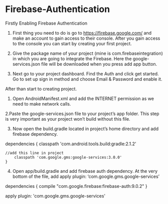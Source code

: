 # Firebase-Authentication

Firstly Enabling Firebase Authentication

1. First thing you need to do is go to https://firebase.google.com/ and make an account to gain access to their console. After you gain access to the console you can start by creating your first project.

2. Give the package name of your project (mine is com.firebaseintegration) in which you are going to integrate the Firebase. Here the google-services.json file will be downloaded when you press add app button.

3. Next go to your project dashboard. Find the Auth and click get started. Go to set up sign in method and choose Email & Password and enable it.

After than start to creating project.

1. Open AndroidManifest.xml and add the INTERNET permission as we need to make network calls.
<uses-permission android:name="android.permission.INTERNET" />

2.Paste the google-services.json file to your project’s app folder. This step is very important as your project won’t build without this file.

3. Now open the build.gradle located in project’s home directory and add firebase dependency.

dependencies {
        classpath 'com.android.tools.build:gradle:2.1.2'

	//add this line in project
        classpath 'com.google.gms:google-services:3.0.0'
    }


4. Open app/build.gradle and add firebase auth dependency. At the very bottom of the file, add apply plugin: ‘com.google.gms.google-services’

dependencies {
    compile "com.google.firebase:firebase-auth:9.0.2"
}
 
apply plugin: 'com.google.gms.google-services'
